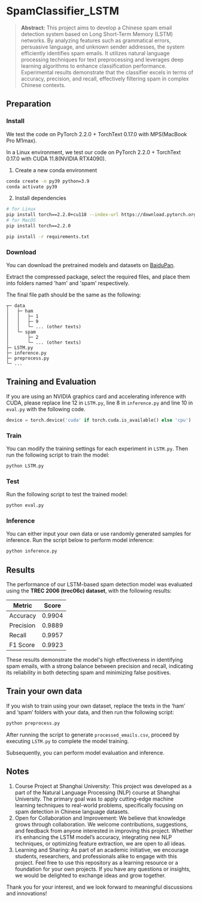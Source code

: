 # SpamClassifier_LSTM

> **Abstract:**
This project aims to develop a Chinese spam email detection system based on Long Short-Term Memory (LSTM) networks. By analyzing features such as grammatical errors, persuasive language, and unknown sender addresses, the system efficiently identifies spam emails. It utilizes natural language processing techniques for text preprocessing and leverages deep learning algorithms to enhance classification performance. Experimental results demonstrate that the classifier excels in terms of accuracy, precision, and recall, effectively filtering spam in complex Chinese contexts.

## Preparation

### Install

We test the code on PyTorch 2.2.0 + TorchText 0.17.0 with MPS(MacBook Pro M1max).

In a Linux environment, we test our code on PyTorch 2.2.0 + TorchText 0.17.0 with CUDA 11.8(NVIDIA RTX4090).

1. Create a new conda environment
```sh
conda create -n py39 python=3.9
conda activate py39
```
2. Install dependencies
```sh
# for Linux
pip install torch==2.2.0+cu118 --index-url https://download.pytorch.org/whl/cu118
# for MacOS
pip install torch==2.2.0

pip install -r requirements.txt
```

### Download

You can download the pretrained models and datasets on [BaiduPan]([https://pan.baidu.com/s/1i4HaYTB](https://pan.baidu.com/s/1SG4jZSySIRYgjrqhQ2y6CQ?pwd=yvp1)).

Extract the compressed package, select the required files, and place them into folders named 'ham' and 'spam' respectively.

The final file path should be the same as the following:

```
┬─ data
│   ├─ ham
│   │   ├─ 1
│   │   ├─ 9
│   │   └─ ... (other texts)
│   └─ spam
│       ├─ 2
│       └─ ... (other texts)
├─ LSTM.py
├─ inference.py
├─ preprocess.py
└─ ...
```

## Training and Evaluation

If you are using an NVIDIA graphics card and accelerating inference with CUDA, please replace line 12 in `LSTM.py`, line 8 in `inference.py` and line 10 in `eval.py` with the following code.

```python
device = torch.device('cuda' if torch.cuda.is_available() else 'cpu')
```

### Train

You can modify the training settings for each experiment in `LSTM.py`. Then run the following script to train the model:

```sh
python LSTM.py
```

### Test

Run the following script to test the trained model:

```sh
python eval.py
```

### Inference

You can either input your own data or use randomly generated samples for inference.
Run the script below to perform model inference:

```sh
python inference.py
```

## Results

The performance of our LSTM-based spam detection model was evaluated using the **TREC 2006 (trec06c) dataset**, with the following results:

| **Metric**   | **Score** |
|--------------|-----------|
| Accuracy     | 0.9904    |
| Precision    | 0.9889    |
| Recall       | 0.9957    |
| F1 Score     | 0.9923    |

These results demonstrate the model's high effectiveness in identifying spam emails, with a strong balance between precision and recall, indicating its reliability in both detecting spam and minimizing false positives.

## Train your own data

If you wish to train using your own dataset, replace the texts in the ‘ham’ and ‘spam’ folders with your data, and then run thw following script:

```sh
python preprocess.py
```

After running the script to generate `processed_emails.csv`, proceed by executing `LSTM.py` to complete the model training. 

Subsequently, you can perform model evaluation and inference.

## Notes

1. Course Project at Shanghai University: This project was developed as a part of the Natural Language Processing (NLP) course at Shanghai University. The primary goal was to apply cutting-edge machine learning techniques to real-world problems, specifically focusing on spam detection in Chinese language datasets.
2. Open for Collaboration and Improvement: We believe that knowledge grows through collaboration. We welcome contributions, suggestions, and feedback from anyone interested in improving this project. Whether it’s enhancing the LSTM model’s accuracy, integrating new NLP techniques, or optimizing feature extraction, we are open to all ideas.
3. Learning and Sharing: As part of an academic initiative, we encourage students, researchers, and professionals alike to engage with this project. Feel free to use this repository as a learning resource or a foundation for your own projects. If you have any questions or insights, we would be delighted to exchange ideas and grow together.

Thank you for your interest, and we look forward to meaningful discussions and innovations!


